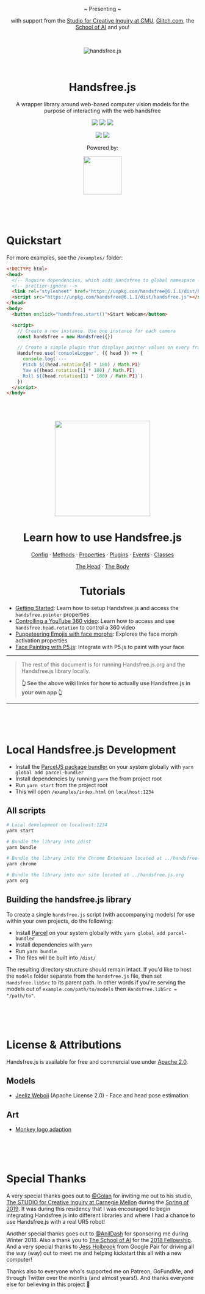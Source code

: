 <div align="center">
  <p>~ Presenting ~</p>
  <p>with support from the <a href="https://www.cmu.edu/cfa/studio/index.html">Studio for Creative Inquiry at CMU</a>, <a href="https://glitch.com/@handsfreejs">Glitch.com</a>, the <a href="https://youtu.be/CJDpF4xUieY?t=58">School of AI</a> and you!</p>
  <br>
  <p><img src="https://media.giphy.com/media/3Z15Ve7WEQGkLa1FwC/giphy.gif" alt="handsfree.js"></p>
  <br>
  <h1>Handsfree.js</h1>
  <p>A wrapper library around web-based computer vision models for the purpose of interacting with the web handsfree</p>
  <p>
    <img class="mr-1" src="https://img.shields.io/github/release-pre/handsfreejs/handsfree.svg"> <img class="mr-1" src="https://img.shields.io/github/last-commit/handsfreejs/handsfree.svg">
    <img src="https://img.shields.io/github/repo-size/handsfreejs/handsfree.svg">
  </p>
  <p>
    <img class="mr-1" src="https://img.shields.io/github/issues-raw/handsfreejs/handsfree.svg"> <img src="https://img.shields.io/github/issues-pr-raw/handsfreejs/handsfree.svg">
  </p>
  <p>Powered by:</p>
  <p><a href="https://github.com/jeeliz/jeelizWeboji"><img width=100 src="https://jeeliz.com/wp-content/uploads/2018/01/LOGO_JEELIZ_BLUE.png"></a></p>
</div>

<br>
<br>
<br>

# Quickstart

For more examples, see the `/examples/` folder:

```html
<!DOCTYPE html>
<head>
  <!-- Require dependencies, which adds Handsfree to global namespace -->
  <!-- prettier-ignore -->
  <link rel="stylesheet" href="https://unpkg.com/handsfree@6.1.1/dist/handsfree.css" />
  <script src="https://unpkg.com/handsfree@6.1.1/dist/handsfree.js"></script>
</head>
<body>
  <button onclick="handsfree.start()">Start Webcam</button>

  <script>
    // Create a new instance. Use one instance for each camera
    const handsfree = new Handsfree({})

    // Create a simple plugin that displays pointer values on every frame
    Handsfree.use('consoleLogger', ({ head }) => {
      console.log(`---
      Pitch ${(head.rotation[0] * 180) / Math.PI}
      Yaw ${(head.rotation[1] * 180) / Math.PI}
      Roll ${(head.rotation[1] * 180) / Math.PI}`)
    })
  </script>
</body>
```

<br>
<br>
<br>

<div align="center">
  <img src="https://i.imgur.com/qkYyazG.gif" width=250>
  <h1>Learn how to use Handsfree.js</h1>
  <p><a href="https://github.com/handsfreejs/handsfree/wiki/Config">Config</a> &middot; <a href="https://github.com/handsfreejs/handsfree/wiki/Methods">Methods</a> &middot; <a href="https://github.com/handsfreejs/handsfree/wiki/Properties">Properties</a> &middot; <a href="https://github.com/handsfreejs/handsfree/wiki/Plugins">Plugins</a> &middot; <a href="https://github.com/handsfreejs/handsfree/wiki/Events">Events</a> &middot; <a href="https://github.com/handsfreejs/handsfree/wiki/Classes">Classes</a></p>
  <p><a href="https://github.com/handsfreejs/handsfree/wiki/Head">The Head</a> &middot; <a href="https://github.com/handsfreejs/handsfree/wiki/Body">The Body</a></p>

  <h1>Tutorials</h1>
</div>

- [Getting Started](https://dev.to/heyozramos/handsfree-js-a-web-based-face-pointer-24m1): Learn how to setup Handsfree.js and access the `handsfree.pointer` properties
- [Controlling a YouTube 360 video](https://dev.to/heyozramos/controlling-youtube-360-videos-handsfree-2801): Learn how to access and use `handsfree.head.rotation` to control a 360 video
- [Puppeteering Emojis with face morphs](https://dev.to/heyozramos/puppeteering-emojis-with-face-morphs-with-handsfree-js-55kp): Explores the face morph activation properties
- [Face Painting with P5.js](https://dev.to/heyozramos/face-painting-with-p5-js-2b64): Integrate with P5.js to paint with your face

---

> The rest of this document is for running Handsfree.js.org and the Handsfree.js library locally.
>
> **👆 See the above wiki links for how to actually use Handsfree.js in your own app 👆**

---

<br>
<br>
<br>

# Local Handsfree.js Development

- Install the [ParcelJS package bundler](https://parceljs.org/) on your system globally with `yarn global add parcel-bundler`
- Install dependencies by running `yarn` the from project root
- Run `yarn start` from the project root
- This will open `/examples/index.html` on `localhost:1234`

## All scripts

```bash
# Local development on localhost:1234
yarn start

# Bundle the library into /dist
yarn bundle

# Bundle the library into the Chrome Extension located at ../handsfree-chrome
yarn chrome

# Bundle the library into our site located at ../handsfree.js.org
yarn org
```

## Building the handsfree.js library

To create a single `handsfree.js` script (with accompanying models) for use within your own projects, do the following:

- Install [Parcel](https://parceljs.org/) on your system globally with: `yarn global add parcel-bundler`
- Install dependencies with `yarn`
- Run `yarn bundle`
- The files will be built into `/dist/`

The resulting directory structure should remain intact. If you'd like to host the `models` folder separate from the `handsfree.js` file, then set `Handsfree.libSrc` to its parent path. In other words if you're serving the models out of `example.com/path/to/models` then `Handsfree.libSrc = "/path/to"`.

<br>
<br>
<br>

# License & Attributions

Handsfree.js is available for free and commercial use under [Apache 2.0](http://www.apache.org/licenses/LICENSE-2.0.html).

## Models

- [Jeeliz Weboji](https://github.com/jeeliz/jeelizWeboji) (Apache License 2.0) - Face and head pose estimation

## Art

- [Monkey logo adaption](https://www.designevo.com/apps/logo/?name=cute-monkey-and-interesting-gaming)

<br>
<br>
<br>

# Special Thanks

A very special thanks goes out to [@Golan](https://twitter.com/golan) for inviting me out to his studio, [The STUDIO for Creative Inquiry at Carnegie Mellon](http://studioforcreativeinquiry.org/) during the [Spring of 2019](https://www.flickr.com/photos/creativeinquiry/albums/72157703188612302). It was during this residency that I was encouraged to begin integrating Handsfree.js into different libraries and where I had a chance to use Handsfree.js with a real UR5 robot!

Another special thanks goes out to [@AnilDash](https://twitter.com/anildash) for sponsoring me during Winter 2018. Also a thank you to [The School of AI](https://twitter.com/SchoolOfAIOffic) for the [2018 Fellowship](https://www.youtube.com/watch?v=CJDpF4xUieY&t=58). And a very special thanks to [Jess Holbrook](https://twitter.com/jessscon) from Google Pair for driving all the way (way) out to meet me and helping kickstart this all with a new computer!

Thanks also to everyone who's supported me on Patreon, GoFundMe, and through Twitter over the months (and almost years!). And thanks everyone else for believing in this project 👋
